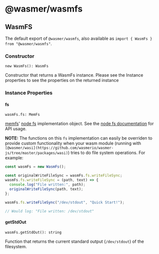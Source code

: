 # @wasmer/wasmfs

## WasmFS

The default export of `@wasmer/wasmfs`, also available as `import { WasmFs } from "@wasmer/wasmfs"`.

### Constructor

`new WasmFs(): WasmFs`

Constructor that returns a WasmFs instance. Please see the Instance properties to see the properties on the returned instance

### Instance Properties

#### fs

`wasmFs.fs: MemFs`

[memfs](https://github.com/streamich/memfs)' [node fs](https://nodejs.org/api/fs.html) implementation object. See the [node fs documentation](https://nodejs.org/api/fs.html) for API usage.

**NOTE:** The functions on this `fs` implementation can easily be overriden to provide custom functionality when your wasm module \(running with `[@wasmer/wasi](https://github.com/wasmerio/wasmer-js/tree/master/packages/wasi)`\) tries to do file system operations. For example:

```javascript
const wasmFs = new WasmFs();

const originalWriteFileSync = wasmFs.fs.writeFileSync;
wasmFs.fs.writeFileSync = (path, text) => {
  console.log("File written:", path);
  originalWriteFileSync(path, text);
};

wasmFs.fs.writeFileSync("/dev/stdout", "Quick Start!");

// Would log: "File written: /dev/stdout"
```

#### getStdOut

`wasmFs.getStdOut(): string`

Function that returns the current standard output \(`/dev/stdout`\) of the filesystem.


